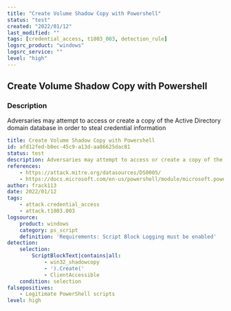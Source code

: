 ```yaml
---
title: "Create Volume Shadow Copy with Powershell"
status: "test"
created: "2022/01/12"
last_modified: ""
tags: [credential_access, t1003_003, detection_rule]
logsrc_product: "windows"
logsrc_service: ""
level: "high"
---
```


## Create Volume Shadow Copy with Powershell

### Description

Adversaries may attempt to access or create a copy of the Active Directory domain database in order to steal credential information

```yml
title: Create Volume Shadow Copy with Powershell
id: afd12fed-b0ec-45c9-a13d-aa86625dac81
status: test
description: Adversaries may attempt to access or create a copy of the Active Directory domain database in order to steal credential information
references:
    - https://attack.mitre.org/datasources/DS0005/
    - https://docs.microsoft.com/en-us/powershell/module/microsoft.powershell.management/get-wmiobject?view=powershell-5.1&viewFallbackFrom=powershell-7
author: frack113
date: 2022/01/12
tags:
    - attack.credential_access
    - attack.t1003.003
logsource:
    product: windows
    category: ps_script
    definition: 'Requirements: Script Block Logging must be enabled'
detection:
    selection:
        ScriptBlockText|contains|all:
            - win32_shadowcopy
            - ').Create('
            - ClientAccessible
    condition: selection
falsepositives:
    - Legitimate PowerShell scripts
level: high

```
